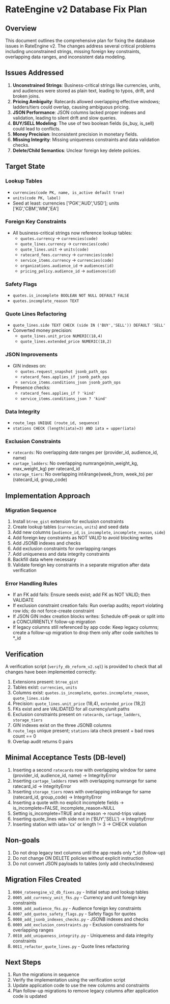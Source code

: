 # RateEngine v2 Database Fix Plan

## Overview

This document outlines the comprehensive plan for fixing the database issues in RateEngine v2. The changes address several critical problems including unconstrained strings, missing foreign key constraints, overlapping data ranges, and inconsistent data modeling.

## Issues Addressed

1. **Unconstrained Strings**: Business-critical strings like currencies, units, and audiences were stored as plain text, leading to typos, drift, and broken joins.
2. **Pricing Ambiguity**: Ratecards allowed overlapping effective windows; ladders/tiers could overlap, causing ambiguous pricing.
3. **JSON Performance**: JSON columns lacked proper indexes and validation, leading to silent drift and slow queries.
4. **BUY/SELL Modeling**: The use of two boolean fields (is_buy, is_sell) could lead to conflicts.
5. **Money Precision**: Inconsistent precision in monetary fields.
6. **Missing Integrity**: Missing uniqueness constraints and data validation checks.
7. **Delete/Child Semantics**: Unclear foreign key delete policies.

## Target State

### Lookup Tables
- `currencies(code PK, name, is_active default true)`
- `units(code PK, label)`
- Seed at least: currencies ['PGK','AUD','USD']; units ['KG','CBM','WM','EA']

### Foreign Key Constraints
- All business-critical strings now reference lookup tables:
  - `quotes.currency` → `currencies(code)`
  - `quote_lines.currency` → `currencies(code)`
  - `quote_lines.unit` → `units(code)`
  - `ratecard_fees.currency` → `currencies(code)`
  - `service_items.currency` → `currencies(code)`
  - `organizations.audience_id` → `audiences(id)`
  - `pricing_policy.audience_id` → `audiences(id)`

### Safety Flags
- `quotes.is_incomplete BOOLEAN NOT NULL DEFAULT FALSE`
- `quotes.incomplete_reason TEXT`

### Quote Lines Refactoring
- `quote_lines.side TEXT CHECK (side IN ('BUY','SELL')) DEFAULT 'SELL'`
- Converted money precision:
  - `quote_lines.unit_price NUMERIC(18,4)`
  - `quote_lines.extended_price NUMERIC(18,2)`

### JSON Improvements
- GIN indexes on:
  - `quotes.request_snapshot jsonb_path_ops`
  - `ratecard_fees.applies_if jsonb_path_ops`
  - `service_items.conditions_json jsonb_path_ops`
- Presence checks:
  - `ratecard_fees.applies_if ? 'kind'`
  - `service_items.conditions_json ? 'kind'`

### Data Integrity
- `route_legs UNIQUE (route_id, sequence)`
- `stations CHECK (length(iata)=3) AND iata = upper(iata)`

### Exclusion Constraints
- `ratecards`: No overlapping date ranges per (provider_id, audience_id, name)
- `cartage_ladders`: No overlapping numrange(min_weight_kg, max_weight_kg) per ratecard_id
- `storage_tiers`: No overlapping int4range(week_from, week_to) per (ratecard_id, group_code)

## Implementation Approach

### Migration Sequence
1. Install `btree_gist` extension for exclusion constraints
2. Create lookup tables (`currencies`, `units`) and seed data
3. Add new columns (`audience_id`, `is_incomplete`, `incomplete_reason`, `side`)
4. Add foreign key constraints as NOT VALID to avoid blocking writes
5. Add JSONB indexes and checks
6. Add exclusion constraints for overlapping ranges
7. Add uniqueness and data integrity constraints
8. Backfill data where necessary
9. Validate foreign key constraints in a separate migration after data verification

### Error Handling Rules
- If an FK add fails: Ensure seeds exist; add FK as NOT VALID; then VALIDATE
- If exclusion constraint creation fails: Run overlap audits; report violating row ids; do not force-create constraint
- If JSON GIN index creation blocks writes: Schedule off-peak or split into a CONCURRENTLY follow-up migration
- If legacy columns still referenced by app code: Keep legacy columns; create a follow-up migration to drop them only after code switches to *_id

## Verification

A verification script (`verify_db_reform_v2.sql`) is provided to check that all changes have been implemented correctly:

1. Extensions present: `btree_gist`
2. Tables exist: `currencies`, `units`
3. Columns exist: `quotes.is_incomplete`, `quotes.incomplete_reason`, `quote_lines.side`
4. Precision: `quote_lines.unit_price` (18,4), `extended_price` (18,2)
5. FKs exist and are VALIDATED for all currency/unit paths
6. Exclusion constraints present on `ratecards`, `cartage_ladders`, `storage_tiers`
7. GIN indexes exist on the three JSONB columns
8. `route_legs` unique present; `stations` iata check present + bad rows count == 0
9. Overlap audit returns 0 pairs

## Minimal Acceptance Tests (DB-level)

1. Inserting a second `ratecards` row with overlapping window for same (provider_id, audience_id, name) → IntegrityError
2. Inserting `cartage_ladders` rows with overlapping numrange for same ratecard_id → IntegrityError
3. Inserting `storage_tiers` rows with overlapping int4range for same (ratecard_id, group_code) → IntegrityError
4. Inserting a quote with no explicit incomplete fields → is_incomplete=FALSE, incomplete_reason=NULL
5. Setting is_incomplete=TRUE and a reason → round-trips values
6. Inserting quote_lines with side not in ('BUY','SELL') → IntegrityError
7. Inserting station with iata='cx' or length != 3 → CHECK violation

## Non-goals

1. Do not drop legacy text columns until the app reads only *_id (follow-up)
2. Do not change ON DELETE policies without explicit instruction
3. Do not convert JSON payloads to tables (only add checks/indexes)

## Migration Files Created

1. `0004_rateengine_v2_db_fixes.py` - Initial setup and lookup tables
2. `0005_add_currency_unit_fks.py` - Currency and unit foreign key constraints
3. `0006_add_audience_fks.py` - Audience foreign key constraints
4. `0007_add_quotes_safety_flags.py` - Safety flags for quotes
5. `0008_add_jsonb_indexes_checks.py` - JSONB indexes and checks
6. `0009_add_exclusion_constraints.py` - Exclusion constraints for overlapping ranges
7. `0010_add_uniqueness_integrity.py` - Uniqueness and data integrity constraints
8. `0011_refactor_quote_lines.py` - Quote lines refactoring

## Next Steps

1. Run the migrations in sequence
2. Verify the implementation using the verification script
3. Update application code to use the new columns and constraints
4. Plan follow-up migrations to remove legacy columns after application code is updated